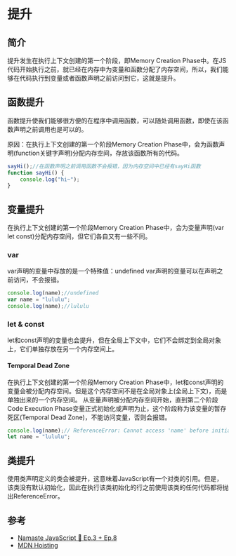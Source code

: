 # 提升
## 简介
提升发生在执行上下文创建的第一个阶段，即Memory Creation Phase中。在JS代码开始执行之前，就已经在内存中为变量和函数分配了内存空间，所以，我们能够在代码执行到变量或者函数声明之前访问到它，这就是提升。

## 函数提升
函数提升使我们能够很方便的在程序中调用函数，可以随处调用函数，即使在该函数声明之前调用也是可以的。

原因：在执行上下文创建的第一个阶段Memory Creation Phase中，会为函数声明(function关键字声明)分配内存空间，存放该函数所有的代码。
```javascript
sayHi();//在函数声明之前调用函数不会报错，因为内存空间中已经有sayHi函数
function sayHi() {
    console.log("hi~");
}
```

## 变量提升
在执行上下文创建的第一个阶段Memory Creation Phase中，会为变量声明(var let const)分配内存空间，但它们各自又有一些不同。
### var
var声明的变量中存放的是一个特殊值：undefined
var声明的变量可以在声明之前访问，不会报错。
```javascript
console.log(name);//undefined
var name = "lululu";
console.log(name);//lululu 
```

### let & const
let和const声明的变量也会提升，但在全局上下文中，它们不会绑定到全局对象上，它们单独存放在另一个内存空间上。
#### Temporal Dead Zone
在执行上下文创建的第一个阶段Memory Creation Phase中，let和const声明的变量会被分配内存空间。但是这个内存空间不是在全局对象上(全局上下文)，而是单独出来的一个内存空间。
从变量声明被分配内存空间开始，直到第二个阶段Code Execution Phase变量正式初始化或声明为止，这个阶段称为该变量的暂存死区(Temporal Dead Zone)，不能访问变量，否则会报错。
```javascript
console.log(name);// ReferenceError: Cannot access 'name' before initialization
let name = "lululu";
```

## 类提升
使用类声明定义的类会被提升，这意味着JavaScript有一个对类的引用。但是，该类没有默认初始化，因此在执行该类初始化的行之前使用该类的任何代码都将抛出ReferenceError。


## 参考
- [Namaste JavaScript 🙏 Ep.3 + Ep.8](https://www.youtube.com/playlist?list=PLlasXeu85E9cQ32gLCvAvr9vNaUccPVNP)
- [MDN Hoisting](https://developer.mozilla.org/en-US/docs/Glossary/Hoisting)